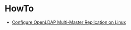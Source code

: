 # HowTo

* [Configure OpenLDAP Multi-Master Replication on Linux](http://www.itzgeek.com/how-tos/linux/centos-how-tos/configure-openldap-multi-master-replication-linux.html)
